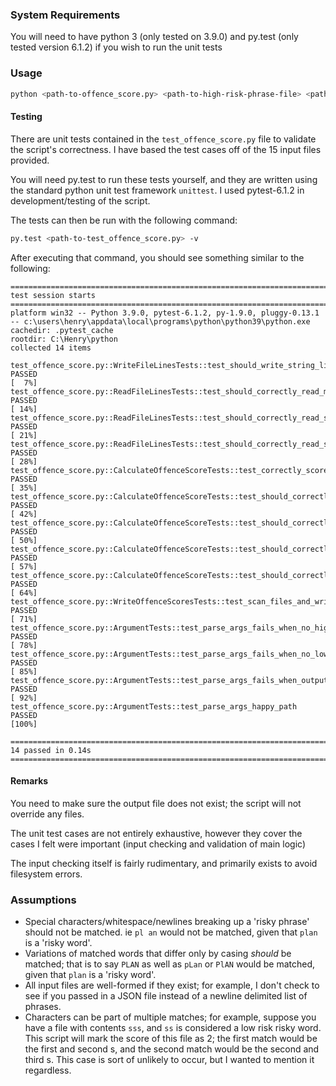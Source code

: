 ### System Requirements

You will need to have python 3 (only tested on 3.9.0) and py.test (only tested version 6.1.2) if you wish to run the unit tests

### Usage

```bash
python <path-to-offence_score.py> <path-to-high-risk-phrase-file> <path-to-low-risk-phrase-file> <path-to-output-file> <file1> [<file2>....<fileN>]
```

#### Testing
There are unit tests contained in the `test_offence_score.py` file to validate the script's correctness. I have based the test cases off of the 15 input files provided.

You will need py.test to run these tests yourself, and they are written using the standard python unit test framework `unittest`.
I used pytest-6.1.2 in development/testing of the script.

The tests can then be run with the following command:

```bash
py.test <path-to-test_offence_score.py> -v
```
After executing that command, you should see something similar to the following:


```
======================================================================================================== test session starts ========================================================================================================
platform win32 -- Python 3.9.0, pytest-6.1.2, py-1.9.0, pluggy-0.13.1 -- c:\users\henry\appdata\local\programs\python\python39\python.exe
cachedir: .pytest_cache
rootdir: C:\Henry\python
collected 14 items

test_offence_score.py::WriteFileLinesTests::test_should_write_string_list_to_file PASSED                                                                                                                                       [  7%]
test_offence_score.py::ReadFileLinesTests::test_should_correctly_read_multi_line_file_content PASSED                                                                                                                           [ 14%]
test_offence_score.py::ReadFileLinesTests::test_should_correctly_read_simple_file_content PASSED                                                                                                                               [ 21%]
test_offence_score.py::ReadFileLinesTests::test_should_correctly_read_special_characters_file_content PASSED                                                                                                                   [ 28%]
test_offence_score.py::CalculateOffenceScoreTests::test_correctly_scores_file_with_special_characters PASSED                                                                                                                   [ 35%]
test_offence_score.py::CalculateOffenceScoreTests::test_should_correctly_score_file_with_multiple_lines PASSED                                                                                                                 [ 42%]
test_offence_score.py::CalculateOffenceScoreTests::test_should_correctly_score_file_with_offences PASSED                                                                                                                       [ 50%]
test_offence_score.py::CalculateOffenceScoreTests::test_should_correctly_score_files_with_mixed_case_phrases PASSED                                                                                                            [ 57%]
test_offence_score.py::CalculateOffenceScoreTests::test_should_correctly_score_simple_file PASSED                                                                                                                              [ 64%]
test_offence_score.py::WriteOffenceScoresTests::test_scan_files_and_write_results_to_output_file_in_order PASSED                                                                                                               [ 71%]
test_offence_score.py::ArgumentTests::test_parse_args_fails_when_no_high_risk_exists PASSED                                                                                                                                    [ 78%]
test_offence_score.py::ArgumentTests::test_parse_args_fails_when_no_low_risk_exists PASSED                                                                                                                                     [ 85%]
test_offence_score.py::ArgumentTests::test_parse_args_fails_when_output_file_already_exists PASSED                                                                                                                             [ 92%]
test_offence_score.py::ArgumentTests::test_parse_args_happy_path PASSED                                                                                                                                                        [100%]

======================================================================================================== 14 passed in 0.14s =========================================================================================================
```

#### Remarks
You need to make sure the output file does not exist; the script will not override any files.

The unit test cases are not entirely exhaustive, however they cover the cases I felt were important (input checking and validation of main logic)

The input checking itself is fairly rudimentary, and primarily exists to avoid filesystem errors. 

### Assumptions

- Special characters/whitespace/newlines breaking up a 'risky phrase' should not be matched. ie `pl an` would not be matched, given that `plan` is a 'risky word'.
- Variations of matched words that differ only by casing _should_ be matched; that is to say `PLAN` as well as `pLan` or `PlAN` would be matched, given that `plan` is a 'risky word'.
- All input files are well-formed if they exist; for example, I don't check to see if you passed in a JSON file instead of a newline delimited list of phrases.
- Characters can be part of multiple matches; for example, suppose you have a file with contents `sss`, and `ss` is considered a low risk risky word. This script will mark the score of this file as 2; the first match would be the first and second s, and the second match would be the second and third s. This case is sort of unlikely to occur, but I wanted to mention it regardless.






